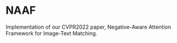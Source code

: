 # NAAF
Implementation of our CVPR2022 paper, Negative-Aware Attention Framework for Image-Text Matching.
